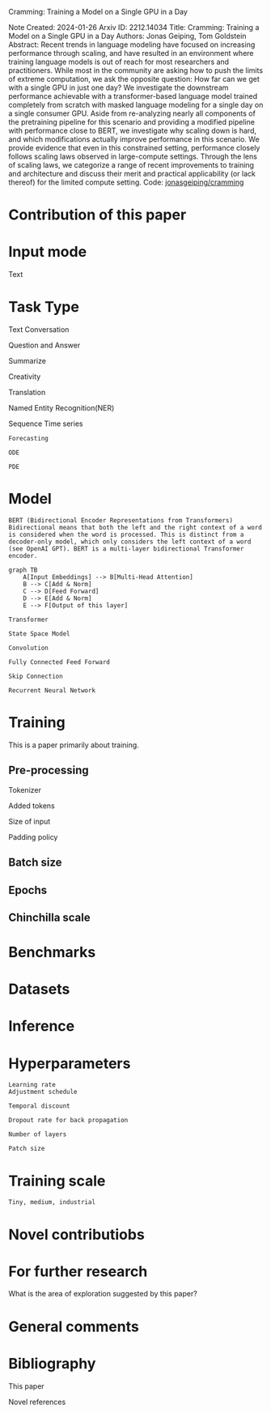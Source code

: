 Cramming: Training a Model on a Single GPU in a Day

Note Created: 2024-01-26
Arxiv ID: 2212.14034
Title: Cramming: Training a Model on a Single GPU in a Day
Authors: Jonas Geiping, Tom Goldstein
Abstract: Recent trends in language modeling have focused on increasing performance through scaling, and have resulted in an environment where training language models is out of reach for most researchers and practitioners. While most in the community are asking how to push the limits of extreme computation, we ask the opposite question: How far can we get with a single GPU in just one day?
We investigate the downstream performance achievable with a transformer-based language model trained completely from scratch with masked language modeling for a single day on a single consumer GPU. Aside from re-analyzing nearly all components of the pretraining pipeline for this scenario and providing a modified pipeline with performance close to BERT, we investigate why scaling down is hard, and which modifications actually improve performance in this scenario. We provide evidence that even in this constrained setting, performance closely follows scaling laws observed in large-compute settings. Through the lens of scaling laws, we categorize a range of recent improvements to training and architecture and discuss their merit and practical applicability (or lack thereof) for the limited compute setting. 
Code: [jonasgeiping/cramming](https://github.com/jonasgeiping/cramming)

# Contribution of this paper

# Input mode
   Text

   
# Task Type

Text
   Conversation 

   Question and Answer

   Summarize 

   Creativity 

   Translation 

   Named Entity Recognition(NER)

Sequence 
    Time series

    Forecasting 

    ODE 

    PDE

# Model

    BERT (Bidirectional Encoder Representations from Transformers)
    Bidirectional means that both the left and the right context of a word is considered when the word is processed. This is distinct from a decoder-only model, which only considers the left context of a word (see OpenAI GPT). BERT is a multi-layer bidirectional Transformer encoder.

```mermaid
graph TB
    A[Input Embeddings] --> B[Multi-Head Attention]
    B --> C[Add & Norm]
    C --> D[Feed Forward]
    D --> E[Add & Norm]
    E --> F[Output of this layer]
```

    Transformer 

    State Space Model

    Convolution

    Fully Connected Feed Forward 

    Skip Connection 

    Recurrent Neural Network 

# Training 

This is a paper primarily about training.
## Pre-processing 

   Tokenizer 

   Added tokens

   Size of input

   Padding policy 

## Batch size

## Epochs 

## Chinchilla scale

# Benchmarks 

# Datasets 

# Inference 

# Hyperparameters

    Learning rate
    Adjustment schedule 

    Temporal discount 

    Dropout rate for back propagation

    Number of layers

    Patch size


# Training scale
    Tiny, medium, industrial 

# Novel contributiobs

# For further research 

   What is the area of exploration suggested by this paper?

# General comments 


# Bibliography 

   This paper

   Novel references 